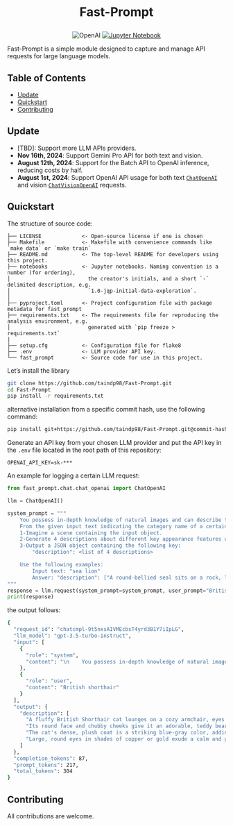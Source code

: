 <h1>
  <!-- <img alt="lograg_bg" src="./docs/images/lograg_bg.png" style="width: 100%;"> -->
  <p align="center">
	Fast-Prompt
  </p>
</h1>

<p align="center">
    <img alt="OpenAI" src="https://img.shields.io/badge/OpenAI-000000?logo=openai&logoColor=white&style=flat" />
<a href="./notebooks/example.ipynb">
        <img alt="Jupyter Notebook" src="https://img.shields.io/badge/Jupyter_Notebook-F37626?logo=jupyter&logoColor=white&style=flat" />
    </a>
</p>

Fast-Prompt is a simple module designed to capture and manage API requests for large language models.

## Table of Contents

- [Update](#update)
- [Quickstart](#quickstart)
- [Contributing](#contributing)

## Update
- [TBD]: Support more LLM APIs providers.
- **Nov 16th, 2024**: Support Gemini Pro API for both text and vision.
- **August 12th, 2024**: Support for the Batch API to OpenAI inference, reducing costs by half.
- **August 1st, 2024**: Support OpenAI API usage for both text [`ChatOpenAI`](/fast_prompt/chat/chat_openai.py) and vision [`ChatVisionOpenAI`](/fast_prompt/chat/chat_openai.py) requests.

## Quickstart

The structure of source code:

```
├── LICENSE             <- Open-source license if one is chosen
├── Makefile            <- Makefile with convenience commands like `make data` or `make train`
├── README.md           <- The top-level README for developers using this project.
├── notebooks           <- Jupyter notebooks. Naming convention is a number (for ordering),
│                         the creator's initials, and a short `-` delimited description, e.g.
│                         `1.0-jqp-initial-data-exploration`.
│
├── pyproject.toml      <- Project configuration file with package metadata for fast_prompt
├── requirements.txt    <- The requirements file for reproducing the analysis environment, e.g.
│                         generated with `pip freeze > requirements.txt`
|
├── setup.cfg           <- Configuration file for flake8
├── .env                <- LLM provider API key.
└── fast_prompt         <- Source code for use in this project.
```

Let’s install the library

```bash
git clone https://github.com/taindp98/Fast-Prompt.git
cd Fast-Prompt
pip install -r requirements.txt
```

alternative installation from a specific commit hash, use the following command:

```bash
pip install git+https://github.com/taindp98/Fast-Prompt.git@commit-hash
```

Generate an API key from your chosen LLM provider and put the API key in the `.env` file located in the root path of this repository:

```
OPENAI_API_KEY=sk-***
```

An example for logging a certain LLM request:

```python
from fast_prompt.chat.chat_openai import ChatOpenAI

llm = ChatOpenAI()

system_prompt = """
    You possess in-depth knowledge of natural images and can describe them with ease. \
    From the given input text indicating the category name of a certain object, your task involves the following steps:
    1-Imagine a scene containing the input object.
    2-Generate 4 descriptions about different key appearance features of the input object from the imagined scene, with each description having a maximum of 16 words.
    3-Output a JSON object containing the following key:
        "description": <list of 4 descriptions>

    Use the following examples:
        Input text: "sea lion"
        Answer: "description": ["A round-bellied seal sits on a rock, looking intently at something off-camera.", "The seal lies with flippers tucked, sleek body well-maintained.", "The seal's thick, smooth fur and large dark eyes show alertness and curiosity.", "Turquoise water contrasts with the seal's brown fur and grey rock, highlighting its natural environment."]
"""
response = llm.request(system_prompt=system_prompt, user_prompt="British shorthair")
print(response)
```

the output follows:

```bash
{
  "request_id": "chatcmpl-9t5nxsAIVMEcbsT4yrd3B1Y7iIpLG",
  "llm_model": "gpt-3.5-turbo-instruct",
  "input": [
    {
      "role": "system",
      "content": "\n    You possess in-depth knowledge of natural images and can describe them with ease. From the given input text indicating the category name of a certain object, your task involves the following steps:\n    1-Imagine a scene containing the input object.\n    2-Generate 4 descriptions about different key appearance features of the input object from the imagined scene, with each description having a maximum of 16 words.\n    3-Output a JSON object containing the following key:\n        \"description\": <list of 4 descriptions>\n\n    Use the following examples:\n        Input text: \"sea lion\"\n        Answer: \"description\": [\"A round-bellied seal sits on a rock, looking intently at something off-camera.\", \"The seal lies with flippers tucked, sleek body well-maintained.\", \"The seal's thick, smooth fur and large dark eyes show alertness and curiosity.\", \"Turquoise water contrasts with the seal's brown fur and grey rock, highlighting its natural environment.\"]\n"
    },
    {
      "role": "user",
      "content": "British shorthair"
    }
  ],
  "output": {
    "description": [
      "A fluffy British Shorthair cat lounges on a cozy armchair, eyes half-closed in contentment.",
      "Its round face and chubby cheeks give it an adorable, teddy bear-like appearance.",
      "The cat's dense, plush coat is a striking blue-gray color, adding to its charm.",
      "Large, round eyes in shades of copper or gold exude a calm and gentle expression."
    ]
  },
  "completion_tokens": 87,
  "prompt_tokens": 217,
  "total_tokens": 304
}
```

## Contributing

All contributions are welcome.




